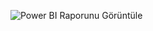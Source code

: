 ![Power BI Raporunu Görüntüle]( https://app.powerbi.com/links/3SA2Tgpo78?ctid=048e1d7c-5205-48c0-88ae-7a05c05e0151&pbi_source=linkShare)
